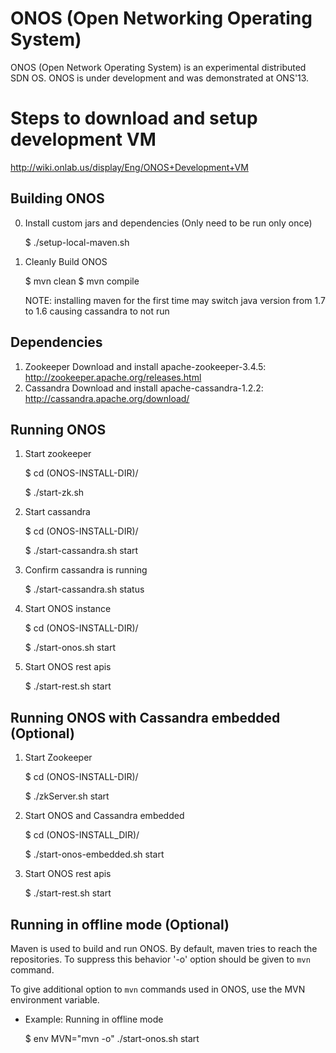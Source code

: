 ONOS (Open Networking Operating System)
=======================================

ONOS (Open Network Operating System) is an experimental distributed SDN OS. ONOS is under development and was demonstrated at ONS'13.

Steps to download and setup development VM
==========================================

http://wiki.onlab.us/display/Eng/ONOS+Development+VM

Building ONOS
-------------

0. Install custom jars and dependencies (Only need to be run only once)

    $ ./setup-local-maven.sh

1. Cleanly Build ONOS

    $ mvn clean
    $ mvn compile

    NOTE: installing maven for the first time may switch java version from 1.7 to 1.6 causing cassandra to not run

Dependencies
------------
1. Zookeeper
    Download and install apache-zookeeper-3.4.5: http://zookeeper.apache.org/releases.html
2. Cassandra
    Download and install apache-cassandra-1.2.2: http://cassandra.apache.org/download/

Running ONOS
------------

1. Start zookeeper

    $ cd (ONOS-INSTALL-DIR)/

    $ ./start-zk.sh

2. Start cassandra

    $ cd (ONOS-INSTALL-DIR)/

    $ ./start-cassandra.sh start

  1. Confirm cassandra is running
  
      $ ./start-cassandra.sh status

3. Start ONOS instance

    $ cd (ONOS-INSTALL-DIR)/

    $ ./start-onos.sh start
    
4. Start ONOS rest apis

    $ ./start-rest.sh start

Running ONOS with Cassandra embedded (Optional)
-----------------------------------------------

1. Start Zookeeper

    $ cd (ONOS-INSTALL-DIR)/

    $ ./zkServer.sh start
    
2. Start ONOS and Cassandra embedded

    $ cd (ONOS-INSTALL_DIR)/
    
    $ ./start-onos-embedded.sh start
    
3. Start ONOS rest apis

    $ ./start-rest.sh start


Running in offline mode (Optional)
----------------------------------

Maven is used to build and run ONOS. 
By default, maven tries to reach the repositories.
To suppress this behavior '-o' option should be given to `mvn` command.

To give additional option to `mvn` commands used in ONOS, 
use the MVN environment variable.

* Example: Running in offline mode

    $ env MVN="mvn -o" ./start-onos.sh start

